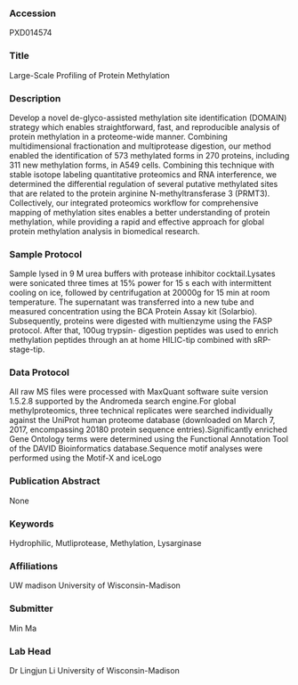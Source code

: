 ### Accession
PXD014574

### Title
Large-Scale Profiling of Protein Methylation

### Description
Develop a novel de-glyco-assisted methylation site identification (DOMAIN) strategy which enables straightforward, fast, and reproducible analysis of protein methylation in a proteome-wide manner. Combining multidimensional fractionation and multiprotease digestion, our method enabled the identification of 573 methylated forms in 270 proteins, including 311 new methylation forms, in A549 cells. Combining this technique with stable isotope labeling quantitative proteomics and RNA interference, we determined the differential regulation of several putative methylated sites that are related to the protein arginine N-methyltransferase 3 (PRMT3). Collectively, our integrated proteomics workflow for comprehensive mapping of methylation sites enables a better understanding of protein methylation, while providing a rapid and effective approach for global protein methylation analysis in biomedical research.

### Sample Protocol
Sample lysed in 9 M urea buffers with protease inhibitor cocktail.Lysates were sonicated three times at 15% power for 15 s each with intermittent cooling on ice, followed by centrifugation at 20000g for 15 min at room temperature. The supernatant was transferred into a new tube and measured concentration using the BCA Protein Assay kit (Solarbio). Subsequently, proteins were digested with multienzyme using the FASP protocol. After that, 100ug trypsin- digestion peptides was used to enrich methylation peptides through an at home HILIC-tip combined with sRP-stage-tip.

### Data Protocol
All raw MS files were processed with MaxQuant software suite version 1.5.2.8 supported by the Andromeda search engine.For global methylproteomics, three technical replicates were searched individually against the UniProt human proteome database (downloaded on March 7, 2017, encompassing 20180 protein sequence entries).Significantly enriched Gene Ontology terms were determined using the Functional Annotation Tool of the DAVID Bioinformatics database.Sequence motif analyses were performed using the Motif-X and iceLogo

### Publication Abstract
None

### Keywords
Hydrophilic, Mutliprotease, Methylation, Lysarginase

### Affiliations
UW madison
University of Wisconsin-Madison

### Submitter
Min Ma

### Lab Head
Dr Lingjun Li
University of Wisconsin-Madison


